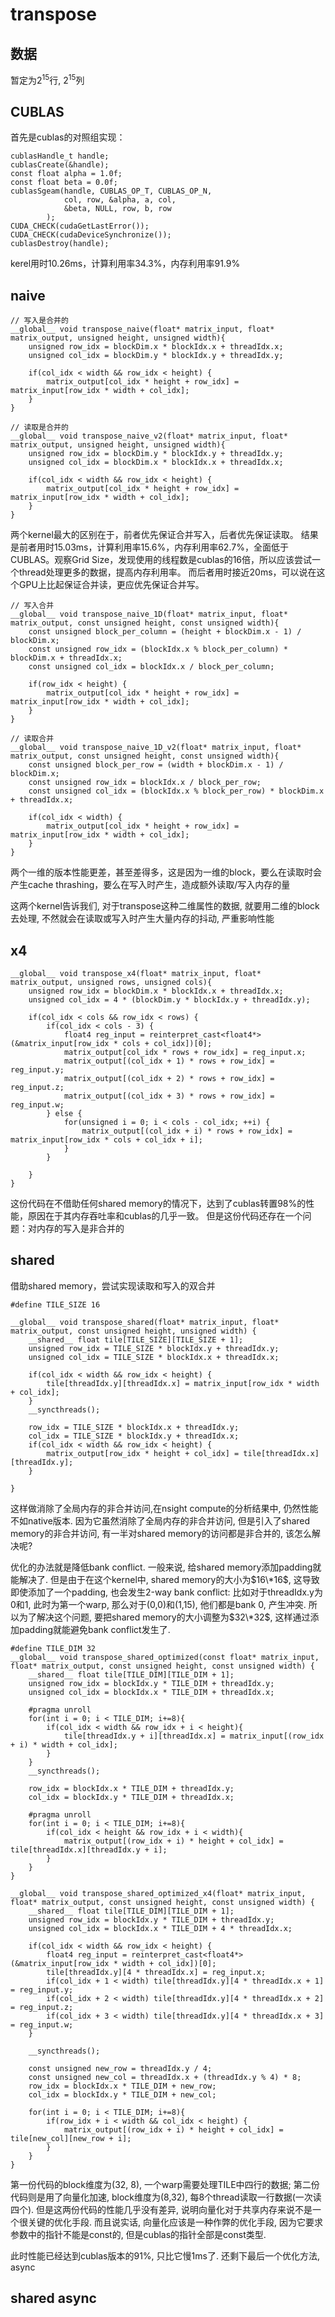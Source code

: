 # transpose

## 数据

暂定为$2^{15}$行, $2^{15}$列

## CUBLAS

首先是cublas的对照组实现：
```cuda
cublasHandle_t handle;
cublasCreate(&handle);
const float alpha = 1.0f;
const float beta = 0.0f;
cublasSgeam(handle, CUBLAS_OP_T, CUBLAS_OP_N,
            col, row, &alpha, a, col,
            &beta, NULL, row, b, row
        );
CUDA_CHECK(cudaGetLastError());
CUDA_CHECK(cudaDeviceSynchronize());
cublasDestroy(handle);
```

kerel用时10.26ms，计算利用率34.3%，内存利用率91.9%

## naive

```cuda
// 写入是合并的
__global__ void transpose_naive(float* matrix_input, float* matrix_output, unsigned height, unsigned width){
    unsigned row_idx = blockDim.x * blockIdx.x + threadIdx.x;
    unsigned col_idx = blockDim.y * blockIdx.y + threadIdx.y;

    if(col_idx < width && row_idx < height) {
        matrix_output[col_idx * height + row_idx] = matrix_input[row_idx * width + col_idx];
    }
}

// 读取是合并的
__global__ void transpose_naive_v2(float* matrix_input, float* matrix_output, unsigned height, unsigned width){
    unsigned row_idx = blockDim.y * blockIdx.y + threadIdx.y;
    unsigned col_idx = blockDim.x * blockIdx.x + threadIdx.x;

    if(col_idx < width && row_idx < height) {
        matrix_output[col_idx * height + row_idx] = matrix_input[row_idx * width + col_idx];
    }
}
```
两个kernel最大的区别在于，前者优先保证合并写入，后者优先保证读取。
结果是前者用时15.03ms，计算利用率15.6%，内存利用率62.7%，全面低于CUBLAS。观察Grid Size，发现使用的线程数是cublas的16倍，所以应该尝试一个thread处理更多的数据，提高内存利用率。
而后者用时接近20ms，可以说在这个GPU上比起保证合并读，更应优先保证合并写。

```cuda
// 写入合并
__global__ void transpose_naive_1D(float* matrix_input, float* matrix_output, const unsigned height, const unsigned width){
    const unsigned block_per_column = (height + blockDim.x - 1) / blockDim.x;
    const unsigned row_idx = (blockIdx.x % block_per_column) * blockDim.x + threadIdx.x;
    const unsigned col_idx = blockIdx.x / block_per_column;

    if(row_idx < height) {
        matrix_output[col_idx * height + row_idx] = matrix_input[row_idx * width + col_idx];
    }
}

// 读取合并
__global__ void transpose_naive_1D_v2(float* matrix_input, float* matrix_output, const unsigned height, const unsigned width){
    const unsigned block_per_row = (width + blockDim.x - 1) / blockDim.x;
    const unsigned row_idx = blockIdx.x / block_per_row;
    const unsigned col_idx = (blockIdx.x % block_per_row) * blockDim.x + threadIdx.x;

    if(col_idx < width) {
        matrix_output[col_idx * height + row_idx] = matrix_input[row_idx * width + col_idx];
    }
}
```

两个一维的版本性能更差，甚至差得多，这是因为一维的block，要么在读取时会产生cache thrashing，要么在写入时产生，造成额外读取/写入内存的量

这两个kernel告诉我们, 对于transpose这种二维属性的数据, 就要用二维的block去处理, 不然就会在读取或写入时产生大量内存的抖动, 严重影响性能

## x4

```cuda
__global__ void transpose_x4(float* matrix_input, float* matrix_output, unsigned rows, unsigned cols){
    unsigned row_idx = blockDim.x * blockIdx.x + threadIdx.x;
    unsigned col_idx = 4 * (blockDim.y * blockIdx.y + threadIdx.y);

    if(col_idx < cols && row_idx < rows) {
        if(col_idx < cols - 3) {
            float4 reg_input = reinterpret_cast<float4*>(&matrix_input[row_idx * cols + col_idx])[0];
            matrix_output[col_idx * rows + row_idx] = reg_input.x;
            matrix_output[(col_idx + 1) * rows + row_idx] = reg_input.y;
            matrix_output[(col_idx + 2) * rows + row_idx] = reg_input.z;
            matrix_output[(col_idx + 3) * rows + row_idx] = reg_input.w;
        } else {
            for(unsigned i = 0; i < cols - col_idx; ++i) {
                matrix_output[(col_idx + i) * rows + row_idx] = matrix_input[row_idx * cols + col_idx + i];
            }
        }
        
    } 
}
```

这份代码在不借助任何shared memory的情况下，达到了cublas转置98%的性能，原因在于其内存吞吐率和cublas的几乎一致。
但是这份代码还存在一个问题：对内存的写入是非合并的

## shared

借助shared memory，尝试实现读取和写入的双合并

```cuda
#define TILE_SIZE 16

__global__ void transpose_shared(float* matrix_input, float* matrix_output, const unsigned height, unsigned width) {
    __shared__ float tile[TILE_SIZE][TILE_SIZE + 1];
    unsigned row_idx = TILE_SIZE * blockIdx.y + threadIdx.y;
    unsigned col_idx = TILE_SIZE * blockIdx.x + threadIdx.x;

    if(col_idx < width && row_idx < height) {
        tile[threadIdx.y][threadIdx.x] = matrix_input[row_idx * width + col_idx];
    }
    __syncthreads();

    row_idx = TILE_SIZE * blockIdx.x + threadIdx.y;
    col_idx = TILE_SIZE * blockIdx.y + threadIdx.x;
    if(col_idx < width && row_idx < height) {
        matrix_output[row_idx * height + col_idx] = tile[threadIdx.x][threadIdx.y];
    }

}
```

这样做消除了全局内存的非合并访问,在nsight compute的分析结果中, 仍然性能不如native版本. 因为它虽然消除了全局内存的非合并访问, 但是引入了shared memory的非合并访问, 有一半对shared memory的访问都是非合并的, 该怎么解决呢? 

优化的办法就是降低bank conflict. 一般来说, 给shared memory添加padding就能解决了. 但是由于在这个kernel中, shared memory的大小为$16\*16$, 这导致即使添加了一个padding, 也会发生2-way bank conflict: 比如对于threadIdx.y为0和1, 此时为第一个warp, 那么对于(0,0)和(1,15), 他们都是bank 0, 产生冲突. 所以为了解决这个问题, 要把shared memory的大小调整为$32\*32$, 这样通过添加padding就能避免bank conflict发生了.
```cuda
#define TILE_DIM 32
__global__ void transpose_shared_optimized(const float* matrix_input, float* matrix_output, const unsigned height, const unsigned width) {
    __shared__ float tile[TILE_DIM][TILE_DIM + 1];
    unsigned row_idx = blockIdx.y * TILE_DIM + threadIdx.y;
    unsigned col_idx = blockIdx.x * TILE_DIM + threadIdx.x;

    #pragma unroll
    for(int i = 0; i < TILE_DIM; i+=8){
        if(col_idx < width && row_idx + i < height){
            tile[threadIdx.y + i][threadIdx.x] = matrix_input[(row_idx + i) * width + col_idx];
        }
    }
    __syncthreads();

    row_idx = blockIdx.x * TILE_DIM + threadIdx.y;
    col_idx = blockIdx.y * TILE_DIM + threadIdx.x;

    #pragma unroll
    for(int i = 0; i < TILE_DIM; i+=8){
        if(col_idx < height && row_idx + i < width){
            matrix_output[(row_idx + i) * height + col_idx] = tile[threadIdx.x][threadIdx.y + i];
        }
    }
}

__global__ void transpose_shared_optimized_x4(float* matrix_input, float* matrix_output, const unsigned height, const unsigned width) {
    __shared__ float tile[TILE_DIM][TILE_DIM + 1];
    unsigned row_idx = blockIdx.y * TILE_DIM + threadIdx.y;
    unsigned col_idx = blockIdx.x * TILE_DIM + 4 * threadIdx.x;

    if(col_idx < width && row_idx < height) {
        float4 reg_input = reinterpret_cast<float4*>(&matrix_input[row_idx * width + col_idx])[0];
        tile[threadIdx.y][4 * threadIdx.x] = reg_input.x;
        if(col_idx + 1 < width) tile[threadIdx.y][4 * threadIdx.x + 1] = reg_input.y;
        if(col_idx + 2 < width) tile[threadIdx.y][4 * threadIdx.x + 2] = reg_input.z;
        if(col_idx + 3 < width) tile[threadIdx.y][4 * threadIdx.x + 3] = reg_input.w;
    }

    __syncthreads();
    
    const unsigned new_row = threadIdx.y / 4;
    const unsigned new_col = threadIdx.x + (threadIdx.y % 4) * 8;
    row_idx = blockIdx.x * TILE_DIM + new_row;
    col_idx = blockIdx.y * TILE_DIM + new_col;

    for(int i = 0; i < TILE_DIM; i+=8){
        if(row_idx + i < width && col_idx < height) {
            matrix_output[(row_idx + i) * height + col_idx] = tile[new_col][new_row + i];
        }
    }
}
```

第一份代码的block维度为(32, 8), 一个warp需要处理TILE中四行的数据; 第二份代码则是用了向量化加速, block维度为(8,32), 每8个thread读取一行数据(一次读四个). 但是这两份代码的性能几乎没有差异, 说明向量化对于共享内存来说不是一个很关键的优化手段. 而且说实话, 向量化应该是一种作弊的优化手段, 因为它要求参数中的指针不能是const的, 但是cublas的指针全部是const类型.

此时性能已经达到cublas版本的91%, 只比它慢1ms了. 还剩下最后一个优化方法, async

## shared async

